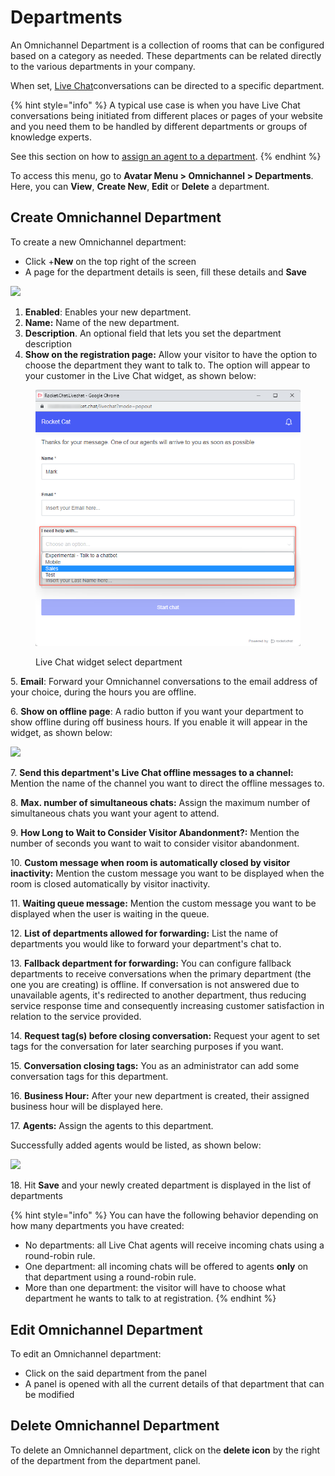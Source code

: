 # Departments

An Omnichannel Department is a collection of rooms that can be configured based on a category as needed. These departments can be related directly to the various departments in your company.

When set, [Live Chat](livechat-widget-installation.md)conversations can be directed to a specific department.

{% hint style="info" %}
A typical use case is when you have Live Chat conversations being initiated from different places or pages of your website and you need them to be handled by different departments or groups of knowledge experts.

See this section on how to [assign an agent to a department](agents.md#assign-omnichannel-agent-to-a-department).
{% endhint %}

To access this menu, go to **Avatar Menu > Omnichannel > Departments**. Here, you can **View**, **Create New**, **Edit** or **Delete** a department.

## **Create Omnichannel Department**

To create a new Omnichannel department:

* Click +**New** on the top right of the screen
* A page for the department details is seen, fill these details and **Save**

![](../../.gitbook/assets/2022-01-01\_15-46-46.png)

1. **Enabled**: Enables your new department.
2. **Name:** Name of the new department.
3. **Description**. An optional field that lets you set the department description
4. **Show on the registration page:** Allow your visitor to have the option to choose the department they want to talk to. The option will appear to your customer in the Live Chat widget, as shown below:

<figure><img src="../../.gitbook/assets/Livechat widget select department" alt=""><figcaption><p>Live Chat widget select department</p></figcaption></figure>

5\. **Email**: Forward your Omnichannel conversations to the email address of your choice, during the hours you are offline.

6\. **Show on offline page**: A radio button if you want your department to show offline during off business hours. If you enable it will appear in the widget, as shown below:

![](<../../.gitbook/assets/11 (1).png>)

7\. **Send this department's Live Chat offline messages to a channel:** Mention the name of the channel you want to direct the offline messages to.

8\. **Max. number of simultaneous chats:** Assign the maximum number of simultaneous chats you want your agent to attend.

9\. **How Long to Wait to Consider Visitor Abandonment?:** Mention the number of seconds you want to wait to consider visitor abandonment.

10\. **Custom message when room is automatically closed by visitor inactivity:** Mention the custom message you want to be displayed when the room is closed automatically by visitor inactivity.

11\. **Waiting queue message:** Mention the custom message you want to be displayed when the user is waiting in the queue.

12\. **List of departments allowed for forwarding:** List the name of departments you would like to forward your department's chat to.

13\. **Fallback department for forwarding:** You can configure fallback departments to receive conversations when the primary department (the one you are creating) is offline. If conversation is not answered due to unavailable agents, it's redirected to another department, thus reducing service response time and consequently increasing customer satisfaction in relation to the service provided.

14\. **Request tag(s) before closing conversation:** Request your agent to set tags for the conversation for later searching purposes if you want.

15\. **Conversation closing tags:** You as an administrator can add some conversation tags for this department.

16\. **Business Hour:** After your new department is created, their assigned business hour will be displayed here.

17\. **Agents:** Assign the agents to this department.

Successfully added agents would be listed, as shown below:

![](<../../.gitbook/assets/2022-01-01\_16-32-28 (1).png>)

18\. Hit **Save** and your newly created department is displayed in the list of departments

{% hint style="info" %}
You can have the following behavior depending on how many departments you have created:

* No departments: all Live Chat agents will receive incoming chats using a round-robin rule.
* One department: all incoming chats will be offered to agents **only** on that department using a round-robin rule.
* More than one department: the visitor will have to choose what department he wants to talk to at registration.
{% endhint %}

## Edit Omnichannel Department

To edit an Omnichannel department:

* Click on the said department from the panel
* A panel is opened with all the current details of that department that can be modified

## Delete Omnichannel Department

To delete an Omnichannel department, click on the **delete icon** by the right of the department from the department panel.
